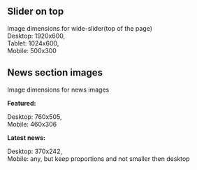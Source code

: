 ## Slider on top

Image dimensions for wide-slider(top of the page)<br>
Desktop: 1920x600,<br>
Tablet: 1024x600,<br>
Mobile: 500x300

## News section images

Image dimensions for news images<br>

<b>Featured:</b><br>

Desktop: 760x505,<br>
Mobile: 460x306<br>

<b>Latest news:</b><br>

Desktop: 370x242,<br>
Mobile: any, but keep proportions and not smaller then desktop<br>